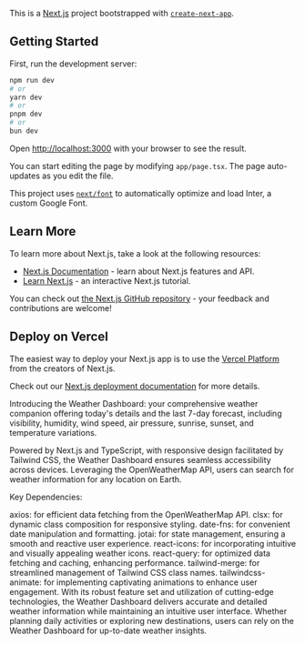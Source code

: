 This is a [Next.js](https://nextjs.org/) project bootstrapped with [`create-next-app`](https://github.com/vercel/next.js/tree/canary/packages/create-next-app).

## Getting Started

First, run the development server:

```bash
npm run dev
# or
yarn dev
# or
pnpm dev
# or
bun dev
```

Open [http://localhost:3000](http://localhost:3000) with your browser to see the result.

You can start editing the page by modifying `app/page.tsx`. The page auto-updates as you edit the file.

This project uses [`next/font`](https://nextjs.org/docs/basic-features/font-optimization) to automatically optimize and load Inter, a custom Google Font.

## Learn More

To learn more about Next.js, take a look at the following resources:

- [Next.js Documentation](https://nextjs.org/docs) - learn about Next.js features and API.
- [Learn Next.js](https://nextjs.org/learn) - an interactive Next.js tutorial.

You can check out [the Next.js GitHub repository](https://github.com/vercel/next.js/) - your feedback and contributions are welcome!

## Deploy on Vercel

The easiest way to deploy your Next.js app is to use the [Vercel Platform](https://vercel.com/new?utm_medium=default-template&filter=next.js&utm_source=create-next-app&utm_campaign=create-next-app-readme) from the creators of Next.js.

Check out our [Next.js deployment documentation](https://nextjs.org/docs/deployment) for more details.


<!-- Project Description :  -->
Introducing the Weather Dashboard: your comprehensive weather companion offering today's details and the last 7-day forecast, including visibility, humidity, wind speed, air pressure, sunrise, sunset, and temperature variations.

Powered by Next.js and TypeScript, with responsive design facilitated by Tailwind CSS, the Weather Dashboard ensures seamless accessibility across devices. Leveraging the OpenWeatherMap API, users can search for weather information for any location on Earth.

Key Dependencies:

axios: for efficient data fetching from the OpenWeatherMap API.
clsx: for dynamic class composition for responsive styling.
date-fns: for convenient date manipulation and formatting.
jotai: for state management, ensuring a smooth and reactive user experience.
react-icons: for incorporating intuitive and visually appealing weather icons.
react-query: for optimized data fetching and caching, enhancing performance.
tailwind-merge: for streamlined management of Tailwind CSS class names.
tailwindcss-animate: for implementing captivating animations to enhance user engagement.
With its robust feature set and utilization of cutting-edge technologies, the Weather Dashboard delivers accurate and detailed weather information while maintaining an intuitive user interface. Whether planning daily activities or exploring new destinations, users can rely on the Weather Dashboard for up-to-date weather insights.